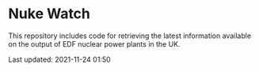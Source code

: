 # Nuke Watch

This repository includes code for retrieving the latest information available on the output of EDF nuclear power plants in the UK.

Last updated: 2021-11-24 01:50